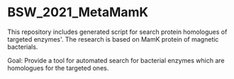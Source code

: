 # BSW_2021_MetaMamK
This repository includes generated script for search protein homologues of targeted enzymes'. The research is based on MamK protein of magnetic bacterials. 

Goal:
Provide a tool for automated search for bacterial enzymes which are homologues for the targeted ones.
